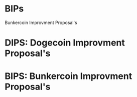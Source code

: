 # BIPs
Bunkercoin Improvment Proposal's

# DIPS: Dogecoin Improvment Proposal's

# BIPS: Bunkercoin Improvment Proposal's
